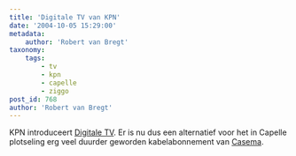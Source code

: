 ```yaml
---
title: 'Digitale TV van KPN'
date: '2004-10-05 15:29:00'
metadata:
    author: 'Robert van Bregt'
taxonomy:
    tags:
        - tv
        - kpn
        - capelle
        - ziggo
post_id: 768
author: 'Robert van Bregt'
---
```


KPN introduceert [Digitale TV](http://www.kpn.com/kpn/show/id=590897/sc=004943). Er is nu dus een alternatief voor het in Capelle plotseling erg veel duurder geworden kabelabonnement van [Casema](http://www.casema.nl/).